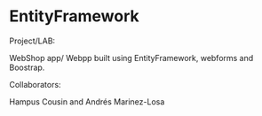 # EntityFramework

Project/LAB:

WebShop app/ Webpp  built using EntityFramework, webforms and Boostrap.

Collaborators:

Hampus Cousin and Andrés Marinez-Losa 

